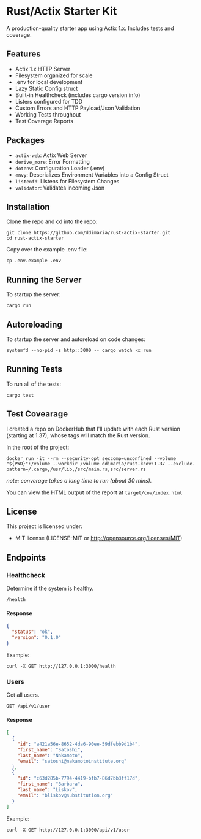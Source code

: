 # Rust/Actix Starter Kit

A production-quality starter app using Actix 1.x. Includes tests and coverage.

## Features

- Actix 1.x HTTP Server
- Filesystem organized for scale
- .env for local development
- Lazy Static Config struct
- Built-in Healthcheck (includes cargo version info)
- Listers configured for TDD
- Custom Errors and HTTP Payload/Json Validation
- Working Tests throughout
- Test Coverage Reports

## Packages

- `actix-web`: Actix Web Server
- `derive_more`: Error Formatting
- `dotenv`: Configuration Loader (.env)
- `envy`: Deserializes Environment Variables into a Config Struct
- `listenfd`: Listens for Filesystem Changes
- `validator`: Validates incoming Json

## Installation

Clone the repo and cd into the repo:

```shell
git clone https://github.com/ddimaria/rust-actix-starter.git
cd rust-actix-starter
```

Copy over the example .env file:

```shell
cp .env.example .env
```

## Running the Server

To startup the server:

```shell
cargo run
```

## Autoreloading

To startup the server and autoreload on code changes:

```shell
systemfd --no-pid -s http::3000 -- cargo watch -x run
```

## Running Tests

To run all of the tests:

```shell
cargo test
```

## Test Covearage

I created a repo on DockerHub that I'll update with each Rust version
(starting at 1.37), whose tags will match the Rust version.

In the root of the project:

```shell
docker run -it --rm --security-opt seccomp=unconfined --volume "${PWD}":/volume --workdir /volume ddimaria/rust-kcov:1.37 --exclude-pattern=/.cargo,/usr/lib,/src/main.rs,src/server.rs
```

_note: converage takes a long time to run (about 30 mins)._

You can view the HTML output of the report at `target/cov/index.html`

## License

This project is licensed under:

- MIT license (LICENSE-MIT or http://opensource.org/licenses/MIT)

## Endpoints

### Healthcheck

Determine if the system is healthy.

`/health`

#### Response

```json
{
  "status": "ok",
  "version": "0.1.0"
}
```

Example:

```shell
curl -X GET http://127.0.0.1:3000/health
```

### Users

Get all users.

`GET /api/v1/user`

#### Response

```json
[
  {
    "id": "a421a56e-8652-4da6-90ee-59dfebb9d1b4",
    "first_name": "Satoshi",
    "last_name": "Nakamoto",
    "email": "satoshi@nakamotoinstitute.org"
  },
  {
    "id": "c63d285b-7794-4419-bfb7-86d7bb3ff17d",
    "first_name": "Barbara",
    "last_name": "Liskov",
    "email": "bliskov@substitution.org"
  }
]
```

Example:

```shell
curl -X GET http://127.0.0.1:3000/api/v1/user
```
